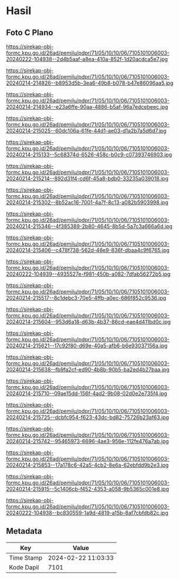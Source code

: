 # Hasil

## Foto C Plano

https://sirekap-obj-formc.kpu.go.id/26ad/pemilu/pdpr/71/05/10/10/06/7105101006003-20240222-104938--2d4b5aaf-a8ea-410a-852f-1d20acdca5e7.jpg

https://sirekap-obj-formc.kpu.go.id/26ad/pemilu/pdpr/71/05/10/10/06/7105101006003-20240214-214826--b8953d5b-3ea6-49b8-b078-b47e86096aa5.jpg

https://sirekap-obj-formc.kpu.go.id/26ad/pemilu/pdpr/71/05/10/10/06/7105101006003-20240214-214934--e23a6ffe-90aa-4886-b5af-96a7edcebeec.jpg

https://sirekap-obj-formc.kpu.go.id/26ad/pemilu/pdpr/71/05/10/10/06/7105101006003-20240214-215025--60dc106a-61fe-44d1-ae03-d1a2b7a5d6d7.jpg

https://sirekap-obj-formc.kpu.go.id/26ad/pemilu/pdpr/71/05/10/10/06/7105101006003-20240214-215133--5c68374d-6526-458c-b0c9-c07393746903.jpg

https://sirekap-obj-formc.kpu.go.id/26ad/pemilu/pdpr/71/05/10/10/06/7105101006003-20240214-215214--892d31f4-cd6f-45a8-bdb0-33235a039018.jpg

https://sirekap-obj-formc.kpu.go.id/26ad/pemilu/pdpr/71/05/10/10/06/7105101006003-20240214-215302--8b52ac16-7001-4a7f-8c13-a082b5903998.jpg

https://sirekap-obj-formc.kpu.go.id/26ad/pemilu/pdpr/71/05/10/10/06/7105101006003-20240214-215346--4f385389-2b80-4645-8b5d-5a7c3a666a6d.jpg

https://sirekap-obj-formc.kpu.go.id/26ad/pemilu/pdpr/71/05/10/10/06/7105101006003-20240214-215406--c478f738-562d-46e9-836f-dbaa4c9f6765.jpg

https://sirekap-obj-formc.kpu.go.id/26ad/pemilu/pdpr/71/05/10/10/06/7105101006003-20240222-104939--4935527e-f981-450b-a082-7dfab56272b5.jpg

https://sirekap-obj-formc.kpu.go.id/26ad/pemilu/pdpr/71/05/10/10/06/7105101006003-20240214-215517--8c1debc3-70e5-4ffb-a0ec-686f852c9536.jpg

https://sirekap-obj-formc.kpu.go.id/26ad/pemilu/pdpr/71/05/10/10/06/7105101006003-20240214-215604--953d6a18-d63b-4b37-86cd-eae4d411bd0c.jpg

https://sirekap-obj-formc.kpu.go.id/26ad/pemilu/pdpr/71/05/10/10/06/7105101006003-20240214-215621--17c92f80-d69e-40a5-afb6-b6e93037156a.jpg

https://sirekap-obj-formc.kpu.go.id/26ad/pemilu/pdpr/71/05/10/10/06/7105101006003-20240214-215638--fb9fa2cf-ed90-4b8b-90b5-ba2ed4b27baa.jpg

https://sirekap-obj-formc.kpu.go.id/26ad/pemilu/pdpr/71/05/10/10/06/7105101006003-20240214-215710--09ae15dd-156f-4ad2-9b08-02d0e2e735f4.jpg

https://sirekap-obj-formc.kpu.go.id/26ad/pemilu/pdpr/71/05/10/10/06/7105101006003-20240214-215725--dcbfc954-f623-43dc-bd82-75726b23af63.jpg

https://sirekap-obj-formc.kpu.go.id/26ad/pemilu/pdpr/71/05/10/10/06/7105101006003-20240214-215742--95465973-6696-4ae3-956e-112fe476a7ab.jpg

https://sirekap-obj-formc.kpu.go.id/26ad/pemilu/pdpr/71/05/10/10/06/7105101006003-20240214-215853--17a178c6-42a5-4cb2-8e6a-62ebfdd9b2e3.jpg

https://sirekap-obj-formc.kpu.go.id/26ad/pemilu/pdpr/71/05/10/10/06/7105101006003-20240214-215915--5c1406cb-f452-4353-a058-9b5365c001e8.jpg

https://sirekap-obj-formc.kpu.go.id/26ad/pemilu/pdpr/71/05/10/10/06/7105101006003-20240222-104938--bc830559-1a9d-4819-a15b-8af7cbfdb82c.jpg


## Metadata

| Key        | Value               |
| ---------- | ------------------- |
| Time Stamp | 2024-02-22 11:03:33 |
| Kode Dapil | 7101                |



